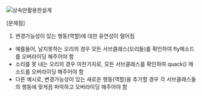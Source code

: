 
![상속만활용한설계](https://user-images.githubusercontent.com/68291395/197801897-340afd42-3eda-4c77-890c-00b540b5d074.png)

[문제점]
1. 변경가능성이 있는 행동(역할)에 대한 유연성이 떨어짐
  - 예를들어, 날지못하는 오리의 경우 모든 서브클래스(오리들)를 확인하여 fly메소드를 오버라이딩 해주어야 함
  - 소리를 못 내는 오리의 경우 마찬가지로, 모든 서브클래스를 확인하여 quack() 메소드를 오버라이딩 해주어야 함
  - 다른 예시로, 변경가능성이 있는 새로운 행동(역할)을 추가할 경우 각 서브클래스들의 행동에 맞게끔 파악하고 오버라이딩 해주어야 함
